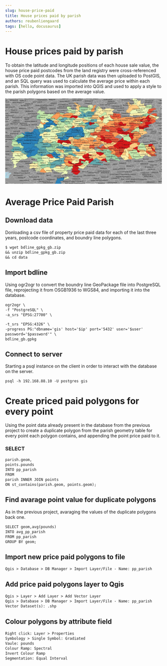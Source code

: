 ```yaml
---
slug: house-price-paid
title: House prices paid by parish
authors: reubenliengaard
tags: [hello, docusaurus]
---
```


# House prices paid by parish

To obtain the latitude and longitude positions of each house sale value, the house price paid postcodes from the land registry were cross-referenced with OS code point data. The UK parish data was then uploaded to PostGIS, and an SQL query was used to calculate the average price within each parish. This information was imported into QGIS and used to apply a style to the parish polygons based on the average value.


![alt text](/static/img/house-price-parish.jpg "Price Paid Style")

# Average Price Paid Parish

## Download data

Donloading a csv file of property price paid data for each of the last three years, postcode coordinates, and
boundry line polygons.

```
$ wget bdline_gpkg_gb.zip
&& unzip bdline_gpkg_gb.zip
&& cd data
```
## Import bdline

Using ogr2ogr to convert the boundry line GeoPackage file into PostgreSQL file, reprojecting it from
OSGB1936 to WGS84, and importing it into the database.

```
ogr2ogr \
-f "PostgreSQL" \
-a_srs "EPSG:27700" \
```

```
-t_srs "EPSG:4326" \
-progress PG:"dbname='gis' host='$ip' port='5432' user='$user'
password='$password'" \
bdline_gb.gpkg
```
## Connect to server

Starting a psql instance on the client in order to interact with the database on the server.

```
psql -h 192.168.88.10 -U postgres gis
```
# Create priced paid polygons for every point

Using the point data already present in the database from the previous project to create a duplicate
polygon from the parish geometry table for every point each polygon contains, and appending the point
price paid to it.

### SELECT

```
parish.geom,
points.pounds
INTO pp_parish
FROM
parish INNER JOIN points
ON st_contains(parish.geom, points.geom);
```
## Find avarage point value for duplicate polygons

As in the previous project, avaraging the values of the duplicate polygons back one.

```
SELECT geom,avg(pounds)
INTO avg_pp_parish
FROM pp_parish
GROUP BY geom;
```
## Import new price paid polygons to file

```
Qgis > Database > DB Manager > Import Layer/File - Name: pp_parish
```
## Add price paid polygons layer to Qgis

```
Qgis > Layer > Add Layer > Add Vector Layer
Qgis > Database > DB Manager > Import Layer/File - Name: pp_parish
Vector Dataset(s): .shp
```

## Colour polygons by attribute field

```
Right click: Layer > Properties
Symbology > Single Symbol: Gradiated
Vaule: pounds
Colour Ramp: Spectral
Invert Colour Ramp
Segmentation: Equal Interval
```